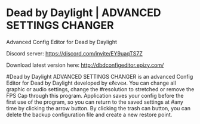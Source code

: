 # Dead by Daylight | ADVANCED SETTINGS CHANGER
Advanced Config Editor for Dead by Daylight

Discord server: https://discord.com/invite/EY9uaqTS7Z

Download latest version here: http://dbdconfigeditor.epizy.com/

#Dead by Daylight ADVANCED SETTINGS CHANGER is an advanced Config Editor for Dead by Daylight developed by єℓєνєи. You can change all graphic or audio settings, change the #resolution to stretched or remove the FPS Cap through this program. Application saves your config before the first use of the program, so you can return to the saved settings at #any time by clicking the arrow button. By clicking the trash can button, you can delete the backup configuration file and create a new restore point.
